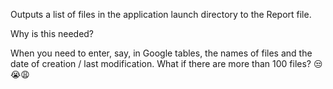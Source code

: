 Outputs a list of files in the application launch directory to the Report file.

Why is this needed?

When you need to enter, say, in Google tables, the names of files and the date of creation / last modification. What if there are more than 100 files? 😒😭😩
